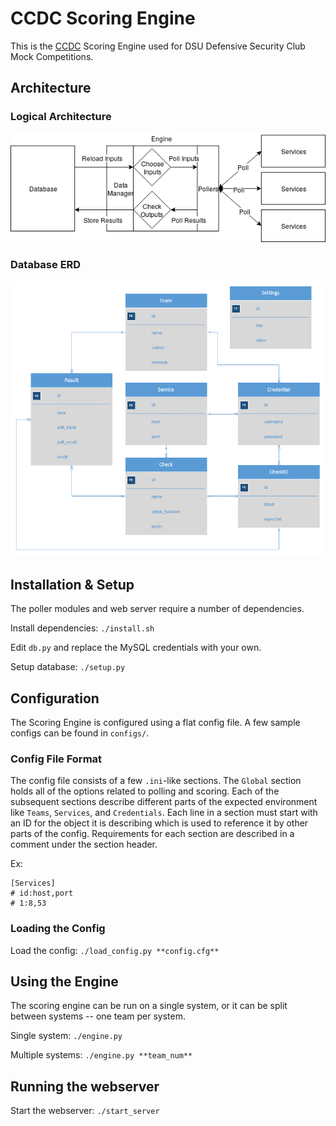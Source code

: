 # CCDC Scoring Engine
This is the [CCDC](nationalccdc.org) Scoring Engine used for DSU Defensive Security Club Mock Competitions.

## Architecture

### Logical Architecture

![](docs/imgs/arch.png)

### Database ERD

![](docs/imgs/erd.png)

## Installation & Setup

The poller modules and web server require a number of dependencies.

Install dependencies: `./install.sh`

Edit `db.py` and replace the MySQL credentials with your own.

Setup database: `./setup.py`

## Configuration

The Scoring Engine is configured using a flat config file. A few sample configs can be found in `configs/`.

### Config File Format

The config file consists of a few `.ini`-like sections. The `Global` section holds all of the options related to polling and scoring. Each of the subsequent sections describe different parts of the expected environment like `Teams`, `Services`, and `Credentials`. Each line in a section must start with an ID for the object it is describing which is used to reference it by other parts of the config. Requirements for each section are described in a comment under the section header.

Ex:
```
[Services]
# id:host,port
# 1:8,53
```

### Loading the Config

Load the config: `./load_config.py **config.cfg**`

## Using the Engine

The scoring engine can be run on a single system, or it can be split between systems -- one team per system.

Single system: `./engine.py`

Multiple systems: `./engine.py **team_num**`

## Running the webserver

Start the webserver: `./start_server`
